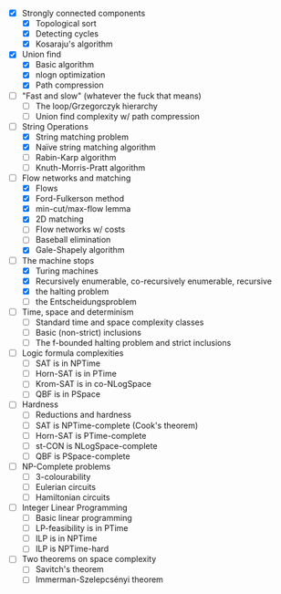 - [x] Strongly connected components
	- [x] Topological sort
	- [x] Detecting cycles
	- [x] Kosaraju's algorithm
- [x] Union find
	- [x] Basic algorithm
	- [x] nlogn optimization
	- [x] Path compression
- [ ] "Fast and slow" (whatever the fuck that means)
	- [ ] The loop/Grzegorczyk hierarchy
	- [ ] Union find complexity w/ path compression
- [ ] String Operations
	- [x] String matching problem
	- [x] Naïve string matching algorithm
	- [ ] Rabin-Karp algorithm
	- [ ] Knuth-Morris-Pratt algorithm
- [ ] Flow networks and matching
	- [x] Flows
	- [x] Ford-Fulkerson method
	- [x] min-cut/max-flow lemma
	- [x] 2D matching
	- [ ] Flow networks w/ costs
	- [ ] Baseball elimination
	- [x] Gale-Shapely algorithm
- [ ] The machine stops
	- [x] Turing machines
	- [x] Recursively enumerable, co-recursively enumerable, recursive
	- [x] the halting problem
	- [ ] the Entscheidungsproblem
- [ ] Time, space and determinism
	- [ ] Standard time and space complexity classes
	- [ ] Basic (non-strict) inclusions
	- [ ] The f-bounded halting problem and strict inclusions
- [ ] Logic formula complexities
	- [ ] SAT is in NPTime
	- [ ] Horn-SAT is in PTime
	- [ ] Krom-SAT is in co-NLogSpace
	- [ ] QBF is in PSpace
- [ ] Hardness
	- [ ] Reductions and hardness
	- [ ] SAT is NPTime-complete (Cook's theorem)
	- [ ] Horn-SAT is PTime-complete
	- [ ] st-CON is NLogSpace-complete
	- [ ] QBF is PSpace-complete
- [ ] NP-Complete problems
	- [ ] 3-colourability
	- [ ] Eulerian circuits
	- [ ] Hamiltonian circuits
- [ ] Integer Linear Programming
	- [ ] Basic linear programming
	- [ ] LP-feasibility is in PTime
	- [ ] ILP is in NPTime
	- [ ] ILP is NPTime-hard
- [ ] Two theorems on space complexity
	- [ ] Savitch's theorem
	- [ ] Immerman-Szelepcsényi theorem